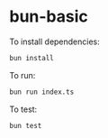 # bun-basic

To install dependencies:

```bash
bun install
```

To run:

```bash
bun run index.ts
```

To test:

```bash
bun test
```